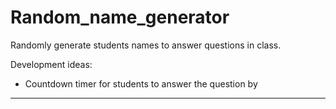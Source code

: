 # Random_name_generator
Randomly generate students names to answer questions in class.

Development ideas:
  - Countdown timer for students to answer the question by
  _________________________________________________________
  
